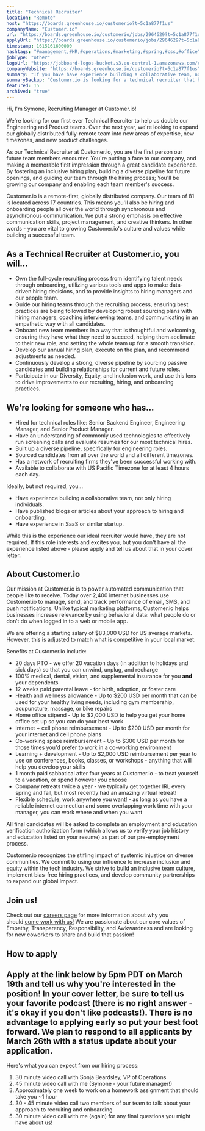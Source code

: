 ```yaml
---
title: "Technical Recruiter"
location: "Remote"
host: "https://boards.greenhouse.io/customerio?t=5c1a877f1us"
companyName: "Customer.io"
url: "https://boards.greenhouse.io/customerio/jobs/2964629?t=5c1a877f1us"
applyUrl: "https://boards.greenhouse.io/customerio/jobs/2964629?t=5c1a877f1us#app"
timestamp: 1615161600000
hashtags: "#management,#HR,#operations,#marketing,#spring,#css,#office"
jobType: "other"
logoUrl: "https://jobboard-logos-bucket.s3.eu-central-1.amazonaws.com/customer-io"
companyWebsite: "https://boards.greenhouse.io/customerio?t=5c1a877f1us"
summary: "If you have have experience building a collaborative team, not only hiring individuals, Customer.io is looking for someone with your skillset."
summaryBackup: "Customer.io is looking for a technical recruiter that has experience in: #management, #marketing, #spring."
featured: 15
archived: "true"
---
```


Hi, I'm Symone, Recruiting Manager at Customer.io!

We're looking for our first ever Technical Recruiter to help us double our Engineering and Product teams. Over the next year, we're looking to expand our globally distributed fully-remote team into new areas of expertise, new timezones, and new product challenges.

As our Technical Recruiter at Customer.io, you are the first person our future team members encounter. You're putting a face to our company, and making a memorable first impression through a great candidate experience. By fostering an inclusive hiring plan, building a diverse pipeline for future openings, and guiding our team through the hiring process; You'll be growing our company and enabling each team member's success.

Customer.io is a remote-first, globally distributed company. Our team of 81 is located across 17 countries. This means you'll also be hiring and onboarding people all over the world through synchronous and asynchronous communication. We put a strong emphasis on effective communication skills, project management, and creative thinkers. In other words - you are vital to growing Customer.io's culture and values while building a successful team.

## As a Technical Recruiter at Customer.io, you will...

*   Own the full-cycle recruiting process from identifying talent needs through onboarding, utilizing various tools and apps to make data-driven hiring decisions, and to provide insights to hiring managers and our people team.
*   Guide our hiring teams through the recruiting process, ensuring best practices are being followed by developing robust sourcing plans with hiring managers, coaching interviewing teams, and communicating in an empathetic way with all candidates.
*   Onboard new team members in a way that is thoughtful and welcoming, ensuring they have what they need to succeed, helping them acclimate to their new role, and setting the whole team up for a smooth transition.
*   Develop our annual hiring plan, execute on the plan, and recommend adjustments as needed.
*   Continuously develop a strong, diverse pipeline by sourcing passive candidates and building relationships for current and future roles.
*   Participate in our Diversity, Equity, and Inclusion work, and use this lens to drive improvements to our recruiting, hiring, and onboarding practices.

## We're looking for someone who has...

*   Hired for technical roles like: Senior Backend Engineer, Engineering Manager, and Senior Product Manager.
*   Have an understanding of commonly used technologies to effectively run screening calls and evaluate resumes for our most technical hires.
*   Built up a diverse pipeline, specifically for engineering roles.
*   Sourced candidates from all over the world and all different timezones.
*   Has a network of recruiting firms they've been successful working with.
*   Available to collaborate with US Pacific Timezone for at least 4 hours each day.

Ideally, but not required, you...

*   Have experience building a collaborative team, not only hiring individuals.
*   Have published blogs or articles about your approach to hiring and onboarding.
*   Have experience in SaaS or similar startup.

While this is the experience our ideal recruiter would have, they are not required. If this role interests and excites you, but you don't have all the experience listed above - please apply and tell us about that in your cover letter.

## About Customer.io

Our mission at Customer.io is to power automated communication that people like to receive. Today over 2,400 internet businesses use Customer.io to manage, send, and track performance of email, SMS, and push notifications. Unlike typical marketing platforms, Customer.io helps businesses increase relevance by using behavioral data: what people do or don’t do when logged in to a web or mobile app.

We are offering a starting salary of $83,000 USD for US average markets. However, this is adjusted to match what is competitive in your local market.

Benefits at Customer.io include:

*   20 days PTO - we offer 20 vacation days (in addition to holidays and sick days) so that you can unwind, unplug, and recharge
*   100% medical, dental, vision, and supplemental insurance for you **and** your dependents
*   12 weeks paid parental leave - for birth, adoption, or foster care
*   Health and wellness allowance - Up to $200 USD per month that can be used for your healthy living needs, including gym membership, acupuncture, massage, or bike repairs
*   Home office stipend - Up to $2,000 USD to help you get your home office set up so you can do your best work
*   Internet + cell phone reimbursement - Up to $200 USD per month for your internet and cell phone plans
*   Co-working space reimbursement - Up to $300 USD per month for those times you'd prefer to work in a co-working environment
*   Learning + development - Up to $2,000 USD reimbursement per year to use on conferences, books, classes, or workshops - anything that will help you develop your skills
*   1 month paid sabbatical after four years at Customer.io - to treat yourself to a vacation, or spend however you choose
*   Company retreats twice a year - we typically get together IRL every spring and fall, but most recently had an amazing virtual retreat!
*   Flexible schedule, work anywhere you want! - as long as you have a reliable internet connection and some overlapping work time with your manager, you can work where and when you want

All final candidates will be asked to complete an employment and education verification authorization form (which allows us to verify your job history and education listed on your resume) as part of our pre-employment process.

Customer.io recognizes the stifling impact of systemic injustice on diverse communities. We commit to using our influence to increase inclusion and equity within the tech industry. We strive to build an inclusive team culture, implement bias-free hiring practices, and develop community partnerships to expand our global impact.

## Join us!

Check out our [careers page](https://customer.io/careers/) for more information about why you should [come work with us!](https://customer.io/about/) We are passionate about our core values of Empathy, Transparency, Responsibility, and Awkwardness and are looking for new coworkers to share and build that passion!

## How to apply

## Apply at the link below by 5pm PDT on March 19th and tell us why you're interested in the position! **In your cover letter, be sure to tell us your favorite podcast (there is no right answer - it's okay if you don't like podcasts!)**. There is no advantage to applying early so put your best foot forward. We plan to respond to all applicants by March 26th with a status update about your application.

Here's what you can expect from our hiring process:

1.  30 minute video call with Sonja Beardsley, VP of Operations
2.  45 minute video call with me (Symone - your future manager!)
3.  Approximately one week to work on a homework assignment that should take you ~1 hour
4.  30 - 45 minute video call two members of our team to talk about your approach to recruiting and onboarding
5.  30 minute video call with me (again) for any final questions you might have about us!
